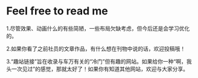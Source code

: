 # Feel free to read me

1.尽管效果、动画什么的有些简陋，一些布局欠缺考虑，但今后还是会学习优化的。

2.如果你看了之前社员的文章作品，有什么想在刊物中说的话，欢迎投稿哦！

3.“趣站链接”旨在收录与车万有关的“冷门”但有趣的网站。如果给你一种“啊，我头一次见过”的感觉，那就太好了！如果你有知道其他网站，欢迎与大家分享。


